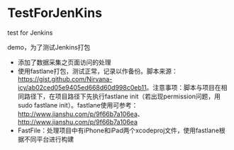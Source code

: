 # TestForJenKins
test for Jenkins

demo，为了测试Jenkins打包

- 添加了数据采集之页面访问的处理
- 使用fastlane打包，测试正常，记录以作备份。脚本来源：<https://gist.github.com/Nirvana-icy/ab02ced05e9405ed668d60d998c0eb11>。注意事项：脚本与项目在相同路径下，在项目路径下先执行fastlane init（若出现permission问题，用sudo fastlane init）。fastlane使用可参考：<http://www.jianshu.com/p/9f66b7a106ea>、<http://www.jianshu.com/p/9f66b7a106ea>
- FastFile：处理项目中有iPhone和iPad两个xcodeproj文件，使用fastlane根据不同平台进行构建
